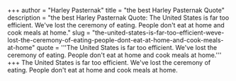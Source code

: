 +++
author = "Harley Pasternak"
title = "the best Harley Pasternak Quote"
description = "the best Harley Pasternak Quote: The United States is far too efficient. We've lost the ceremony of eating. People don't eat at home and cook meals at home."
slug = "the-united-states-is-far-too-efficient-weve-lost-the-ceremony-of-eating-people-dont-eat-at-home-and-cook-meals-at-home"
quote = '''The United States is far too efficient. We've lost the ceremony of eating. People don't eat at home and cook meals at home.'''
+++
The United States is far too efficient. We've lost the ceremony of eating. People don't eat at home and cook meals at home.
